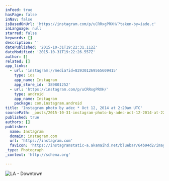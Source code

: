 ```yaml
---
inFeed: true
hasPage: false
inNav: false
isBasedOnUrl: 'https://instagram.com/p/uCRRxgPRXH/?taken-by=iade.c'
inLanguage: null
starred: false
keywords: []
description: ''
datePublished: '2015-10-31T19:22:31.112Z'
dateModified: '2015-10-31T19:22:26.557Z'
author: []
related: []
app_links:
  - url: 'instagram://media?id=829301269565609415'
    type: ios
    app_name: Instagram
    app_store_id: '389801252'
  - url: 'https://instagram.com/p/uCRRxgPRXH/'
    type: android
    app_name: Instagram
    package: com.instagram.android
title: 'Instagram photo by adec * Oct 12, 2014 at 2:20am UTC'
sourcePath: _posts/2015-10-31-instagram-photo-by-adec-oct-12-2014-at-220am-utc.md
published: true
authors: []
publisher:
  name: Instagram
  domain: instagram.com
  url: 'https://instagram.com'
  favicon: 'https://instagramstatic-a.akamaihd.net/bluebar/64b94d2/images/ico/favicon.ico'
_type: Photograph
_context: 'http://schema.org'

---
```

![LA - Downtown](https://scontent.cdninstagram.com/hphotos-xfa1/t51.2885-15/e15/917186_369835539858152_395441782_n.jpg)